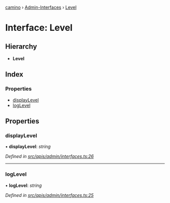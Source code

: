 [camino](../README.md) › [Admin-Interfaces](../modules/admin_interfaces.md) › [Level](admin_interfaces.level.md)

# Interface: Level

## Hierarchy

* **Level**

## Index

### Properties

* [displayLevel](admin_interfaces.level.md#displaylevel)
* [logLevel](admin_interfaces.level.md#loglevel)

## Properties

###  displayLevel

• **displayLevel**: *string*

*Defined in [src/apis/admin/interfaces.ts:26](https://github.com/chain4travel/caminojs/blob/ca67b81/src/apis/admin/interfaces.ts#L26)*

___

###  logLevel

• **logLevel**: *string*

*Defined in [src/apis/admin/interfaces.ts:25](https://github.com/chain4travel/caminojs/blob/ca67b81/src/apis/admin/interfaces.ts#L25)*

